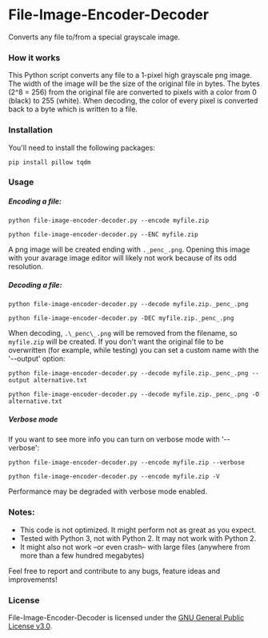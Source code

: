 # File-Image-Encoder-Decoder
Converts any file to/from a special grayscale image.

### How it works
This Python script converts any file to a 1-pixel high grayscale png image. The width of the image will be the size of the original file in bytes. The bytes (2^8 = 256) from the original file are converted to pixels with a color from 0 (black) to 255 (white). When decoding, the color of every pixel is converted back to a byte which is written to a file.

### Installation
You'll need to install the following packages:
```
pip install pillow tqdm
```

### Usage
##### Encoding a file:
```
python file-image-encoder-decoder.py --encode myfile.zip
```
```
python file-image-encoder-decoder.py --ENC myfile.zip
```
A png image will be created ending with `._penc_.png`. Opening this image with your avarage image editor will likely not work because of its odd resolution.

##### Decoding a file:
```
python file-image-encoder-decoder.py --decode myfile.zip._penc_.png
```
```
python file-image-encoder-decoder.py -DEC myfile.zip._penc_.png
```
When decoding, `.\_penc\_.png` will be removed from the filename, so `myfile.zip` will be created.
If you don't want the original file to be overwritten (for example, while testing) you can set a custom name with the '\-\-output' option:
```
python file-image-encoder-decoder.py --decode myfile.zip._penc_.png --output alternative.txt
```
```
python file-image-encoder-decoder.py --decode myfile.zip._penc_.png -O alternative.txt
```

##### Verbose mode
If you want to see more info you can turn on verbose mode with '\-\-verbose':
```
python file-image-encoder-decoder.py --encode myfile.zip --verbose
```
```
python file-image-encoder-decoder.py --encode myfile.zip -V
```
Performance may be degraded with verbose mode enabled.

### Notes:
- This code is not optimized. It might perform not as great as you expect.
- Tested with Python 3, not with Python 2. It may not work with Python 2.
- It might also not work –or even crash– with large files (anywhere from more than a few hundred megabytes)

Feel free to report and contribute to any bugs, feature ideas and improvements!

### License
File-Image-Encoder-Decoder is licensed under the [GNU General Public License v3.0](https://github.com/Luuk3333/File-Image-Encoder-Decoder/blob/master/LICENSE).
